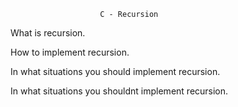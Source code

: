 						C - Recursion


What is recursion.

How to implement recursion.

In what situations you should implement recursion.

In what situations you shouldnt implement recursion.
